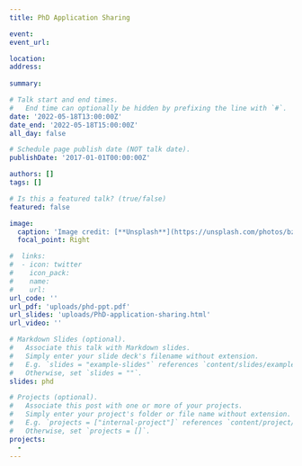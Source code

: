 ```yaml
---
title: PhD Application Sharing

event: 
event_url: 

location: 
address:
 
summary: 

# Talk start and end times.
#   End time can optionally be hidden by prefixing the line with `#`.
date: '2022-05-18T13:00:00Z'
date_end: '2022-05-18T15:00:00Z'
all_day: false

# Schedule page publish date (NOT talk date).
publishDate: '2017-01-01T00:00:00Z'

authors: []
tags: []

# Is this a featured talk? (true/false)
featured: false

image:
  caption: 'Image credit: [**Unsplash**](https://unsplash.com/photos/bzdhc5b3Bxs)'
  focal_point: Right

#  links:
#  - icon: twitter
#    icon_pack: 
#    name: 
#    url: 
url_code: ''
url_pdf: 'uploads/phd-ppt.pdf'
url_slides: 'uploads/PhD-application-sharing.html'
url_video: ''

# Markdown Slides (optional).
#   Associate this talk with Markdown slides.
#   Simply enter your slide deck's filename without extension.
#   E.g. `slides = "example-slides"` references `content/slides/example-slides.md`.
#   Otherwise, set `slides = ""`.
slides: phd

# Projects (optional).
#   Associate this post with one or more of your projects.
#   Simply enter your project's folder or file name without extension.
#   E.g. `projects = ["internal-project"]` references `content/project/deep-learning/index.md`.
#   Otherwise, set `projects = []`.
projects:
  - 
---
```

